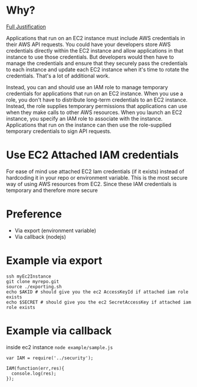 # Why?
[Full Justification](http://www.tonytruong.net/using-aws-temporary-security-credentials-on-ec2-with-node-js/)

Applications that run on an EC2 instance must include AWS credentials in their AWS API requests. You could have your developers store AWS credentials directly within the EC2 instance and allow applications in that instance to use those credentials. But developers would then have to manage the credentials and ensure that they securely pass the credentials to each instance and update each EC2 instance when it's time to rotate the credentials. That's a lot of additional work.

Instead, you can and should use an IAM role to manage temporary credentials for applications that run on an EC2 instance. When you use a role, you don't have to distribute long-term credentials to an EC2 instance. Instead, the role supplies temporary permissions that applications can use when they make calls to other AWS resources. When you launch an EC2 instance, you specify an IAM role to associate with the instance. Applications that run on the instance can then use the role-supplied temporary credentials to sign API requests.

# Use EC2 Attached IAM credentials
For ease of mind use attached EC2 Iam credentials (if it exists) instead of hardcoding it in your repo or environment variable.
This is the most secure way of using AWS resources from EC2. Since these IAM credentials is temporary and therefore more secure

# Preference
* Via export (environment variable)
* Via callback (nodejs)

# Example via export

```
ssh myEc2Instance
git clone myrepo.git
source ./exporting.sh
echo $AKID # should give you the ec2 AccessKeyId if attached iam role exists
echo $SECRET # should give you the ec2 SecretAccessKey if attached iam role exists
```

# Example via callback
inside ec2 instance
`node example/sample.js`
```
var IAM = require('../security');

IAM(function(err,res){
  console.log(res);
});
```
